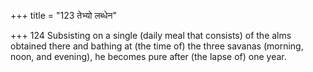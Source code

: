 +++
title = "123 तेभ्यो लब्धेन"

+++
124	Subsisting on a single (daily meal that consists) of the alms obtained there and bathing at (the time of) the three savanas (morning, noon, and evening), he becomes pure after (the lapse of) one year.